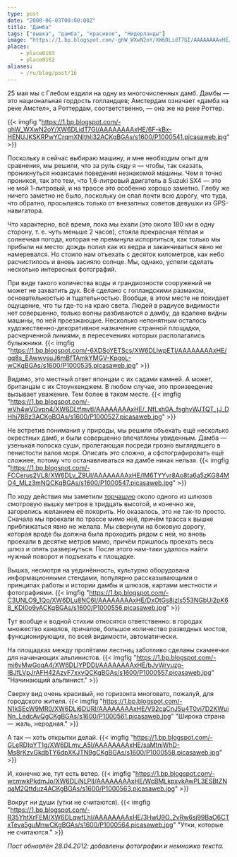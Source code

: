 ```yaml
---
type: post
date: "2008-06-03T00:00:00Z"
title: "Дамба"
tags: ["вышка", "дамба", "красивое", "Нидерланды"]
image: "https://1.bp.blogspot.com/-ghW_WXwN2oY/XW6DLidT7GI/AAAAAAAAxHE/6F-kBx-HENUJKSKRPwYCrqmXNlthIi32ACKgBGAs/s1600/P1000541.picasaweb.jpg"
places:
    - place0163
    - place0162
aliases:
    - /ru/blog/post/16
---
```


25 мая мы с Глебом ездили на одну из многочисленных дамб. Дамбы — это национальная гордость голландцев; Амстердам означает «дамба на реке Амстел», а Роттердам, соответственно, — она же на реке Роттер.

<!--more-->

{{< imgfig "https://1.bp.blogspot.com/-ghW_WXwN2oY/XW6DLidT7GI/AAAAAAAAxHE/6F-kBx-HENUJKSKRPwYCrqmXNlthIi32ACKgBGAs/s1600/P1000541.picasaweb.jpg" >}}

Поскольку я сейчас выбираю машину, и мне необходим опыт для сравнения, мы решили, что за руль сяду я — чтобы, так сказать, проникнуться нюансами поведения незнакомой машины. Чем я точно проникся, так это тем, что 1,6-литровый двигатель в Suzuki SX4 — это не мой 1-литровый, и на трассе это особенно хорошо заметно. Глебу же ничего заметно не было, поскольку он спал почти всю дорогу, что туда, что обратно, просыпаясь только от внезапных советов девушки из GPS-навигатора.

Что характерно, всё время, пока мы ехали (это около 180 км в одну сторону, т. е. чуть  меньше 2 часов), стояла прекрасная тёплая и солнечная погода, которая не преминула испортиться, как только мы прибыли на место: дождь полил как из ведра и заканчиваться явно не намеревался. Но стоило нам отъехать с десяток километров, как небо расчистилось и вновь засияло солнце. Мы, однако, успели сделать несколько интересных фотографий.

При виде такого количества воды и грандиозности сооружений не может не захватить дух. Всё сделано с голландскими размахом, основательностью и тщательностью. Вообще, в этом месте не покидает ощущение, что ты где-то на краю света. Людей в радиусе видимости нет совершенно, только волны разбиваются о дамбу, да вдалеке видны машины, по ней проезжающие. Несколько непонятным осталось художественно-декоративное назначение странной площадки, расчерченной линиями, в пересечениях которых располагались булыжники.
{{< imgfig "https://1.bp.blogspot.com/-6XDSoYETScs/XW6DLlwpETI/AAAAAAAAxHE/gq8s_EAwwvsuJ6mBfTAmkYMGV-KpgoL-wCKgBGAs/s1600/P1000535.picasaweb.jpg" >}}

Видимо, это местный ответ японцам с их садами камней. А может, британцам с их Стоунхенджем. В любом случае, это произведение вызывает уважение. Тем более в таком месте.
{{< imgfig "https://1.bp.blogspot.com/-wVh4wVOvpn4/XW6DLtfmvtI/AAAAAAAAxHE/_NfLxh0A_fsghvWJTQT_jJ_DHhj78Bz3ACKgBGAs/s1600/P1000527.picasaweb.jpg" >}}

Не встретив понимания у природы, мы решили объехать ещё несколько окрестных дамб, и были совершенно впечатлены увиденным. Дамба — узенькая полоска суши, пролегающая посреди грозно выглядящего в пенистости валов моря. Описать это сложно, а сфотографировать ещё сложнее, потому что останавливаться на дамбе никак нельзя.
{{< imgfig "https://1.bp.blogspot.com/-FCCerus2VL8/XW6DLv_Z9UI/AAAAAAAAxHE/lM6TYYvr8Ao8ta6a5zKG84MO4_MLz3mNQCKgBGAs/s1600/P1000547.picasaweb.jpg" >}}

По ходу действия мы заметили [торчащую](http://maps.google.com/maps?t=h&hl=ru&ie=UTF8&ll=51.659848,4.162601&spn=0.000772,0.002285&z=19) около одного из шлюзов смотровую вышку метров в тридцать высотой, и конечно же, загорелись желанием её покорить. Но оказалось, это не так-то просто. Сначала мы проехали по трассе мимо неё, причём трасса к вышке приближаться явно не желала. Мы свернули на боковую дорогу, которая вроде бы должна была проходить рядом с ней, но вновь проехали в десятке метров мимо, причём пришлось проехать весь шлюз и опять развернуться. После этого нам-таки удалось найти нужный поворот и подъехать к площадке.

Вышка, несмотря на уединённость, культурно оборудована информационными стендами, популярно рассказывающими о принципах работы и истории дамбы и шлюзов, картами местности и фотографиями.
{{< imgfig "https://1.bp.blogspot.com/-C3UNLO9_1Qo/XW6DLu8NC6I/AAAAAAAAxHE/DxOtGs8jzls553NGbUi2pK68_KDI0o9yACKgBGAs/s1600/P1000556.picasaweb.jpg" >}}

Тут вообще к водной стихии относятся ответственно: в городах множество каналов, причалов, большое количество разводных мостов, функционирующих, по всей видимости, автоматически.

На площадках между пролётами лестниц заботливо сделаны скамеечки для начинающих альпинистов.
{{< imgfig "https://1.bp.blogspot.com/-mj6vMwGoqA4/XW6DLlYPDDI/AAAAAAAAxHE/bJyWryuzg-IBJfLVpJrAFH42AzyF7xxvQCKgBGAs/s1600/P1000557.picasaweb.jpg" "Начинающий альпинист." >}}

Сверху вид очень красивый, но горизонта многовато, пожалуй, для городского жителя.
{{< imgfig "https://1.bp.blogspot.com/-N1kSEcW9MR0/XW6DLi6DURI/AAAAAAAAxHE/V92caCnJ5u4T0vi7D2KWuiNn_LedcAvQgCKgBGAs/s1600/P1000561.picasaweb.jpg" "Широка страна — жаль, неродная." >}}

А так — хоть открытки делай.
{{< imgfig "https://1.bp.blogspot.com/-GLeRDIqYT1g/XW6DLmv_A5I/AAAAAAAAxHE/saMtnjWhD-Ms8rKzvGkdbTY6dpXKJTN9gCKgBGAs/s1600/P1000558.picasaweb.jpg" >}}

И, конечно же, тут есть ветер.
{{< imgfig "https://1.bp.blogspot.com/-wcmwkPkdmJo/XW6DLiNLPlI/AAAAAAAAxHE/WcBMLkpxvkAwPL3ESBtZNqaM2Qttduz4ACKgBGAs/s1600/P1000563.picasaweb.jpg" >}}

Вокруг ни души (утки не считаются).
{{< imgfig "https://1.bp.blogspot.com/-R35YhtXrFEM/XW6DLqwfLhI/AAAAAAAAxHE/3HwU9O_2vRw6sj99BaO6CTxTeva5guMnwCKgBGAs/s1600/P1000564.picasaweb.jpg" "Утки, которые не считаются." >}}

*Пост обновлён 28.04.2012: добавлены фотографии и немножко текста.*
